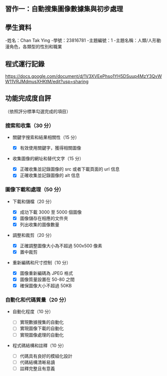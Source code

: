 ## 習作一：自動搜集圖像數據集與初步處理

## 學生資料

-姓名：Chan Tak Ying
-學號：23816781
-主題編號：1
-主題名稱：人類/人形動漫角色，各類型的性別和職業


## 程式運行記錄

https://docs.google.com/document/d/1V3XVEePhso1YH5DSuup4MzY3QvWW11VRJMdmusXHKtM/edit?usp=sharing
<!-- 在此處插入運行日誌或截圖 -->

## 功能完成度自評

（依照評分標準勾選完成的項目）

### 搜索和收集（30 分）

- 關鍵字搜索和結果相關性（15 分）

  - [x] 有效使用關鍵字，獲得相關圖像

- 收集圖像的網址和替代文字（15 分）
  - [x] 正確收集並記錄圖像的 src 或者下載頁面的 url 信息
  - [x] 正確收集並記錄圖像的 alt 信息

### 圖像下載和處理（50 分）

- 下載和儲檔（20 分）

  - [x] 成功下載 3000 至 5000 個圖像
  - [x] 圖像儲存在相應的文件夾
  - [x] 列出收集的圖像數量

- 調整和裁剪（20 分）

  - [x] 正確調整圖像大小為不超過 500x500 像素
  - [x] 置中裁剪

- 重新編碼和尺寸控制（10 分）
  - [x] 圖像重新編碼為 JPEG 格式
  - [x] 圖像質量設置在 50-80 之間
  - [x] 確保圖像大小不超過 50KB

### 自動化和代碼質量（20 分）

- 自動化程度（10 分）

  - [ ] 實現數據搜集的自動化
  - [ ] 實現圖像下載的自動化
  - [ ] 實現圖像處理的自動化

- 程式碼結構和註釋（10 分）
  - [ ] 代碼具有良好的模組化設計
  - [ ] 代碼結構清晰易讀
  - [ ] 註釋完整且有意義
